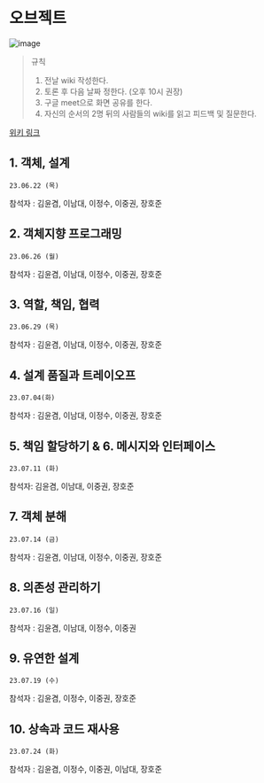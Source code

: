 # 오브젝트
![image](https://github.com/Weekend-development/object-study/assets/128292876/1b26abd0-b82d-4985-954d-e2e3f5bc0ca6)


> 규칙
> 1. 전날 wiki 작성한다.
> 2. 토론 후 다음 날짜 정한다. (오후 10시 권장)
> 3. 구글 meet으로 화면 공유를 한다. 
> 4. 자신의 순서의 2명 뒤의 사람들의 wiki를 읽고 피드백 및 질문한다.

[위키 링크](https://github.com/Weekend-development/object-study/wiki)

## 1. 객체, 설계
`23.06.22 (목)`

참석자 : 김윤겸, 이남대, 이정수, 이중권, 장호준


## 2. 객체지향 프로그래밍
`23.06.26 (월)`

참석자 : 김윤겸, 이남대, 이정수, 이중권, 장호준

## 3. 역할, 책임, 협력
`23.06.29 (목)`

참석자 : 김윤겸, 이남대, 이정수, 이중권, 장호준

## 4. 설계 품질과 트레이오프
`23.07.04(화)`

참석자 : 김윤겸, 이남대, 이정수, 이중권, 장호준

## 5. 책임 할당하기 & 6. 메시지와 인터페이스
`23.07.11 (화)`

참석자: 김윤겸, 이남대, 이중권, 장호준

## 7. 객체 분해
`23.07.14 (금)`

참석자 : 김윤겸, 이남대, 이정수, 이중권, 장호준

## 8. 의존성 관리하기
`23.07.16 (일)`

참석자 : 김윤겸, 이남대, 이정수, 이중권

## 9. 유연한 설계
`23.07.19 (수)`

참석자 : 김윤겸, 이정수, 이중권, 장호준

## 10. 상속과 코드 재사용
`23.07.24 (화)`

참석자 : 김윤겸, 이정수, 이중권, 이남대, 장호준
